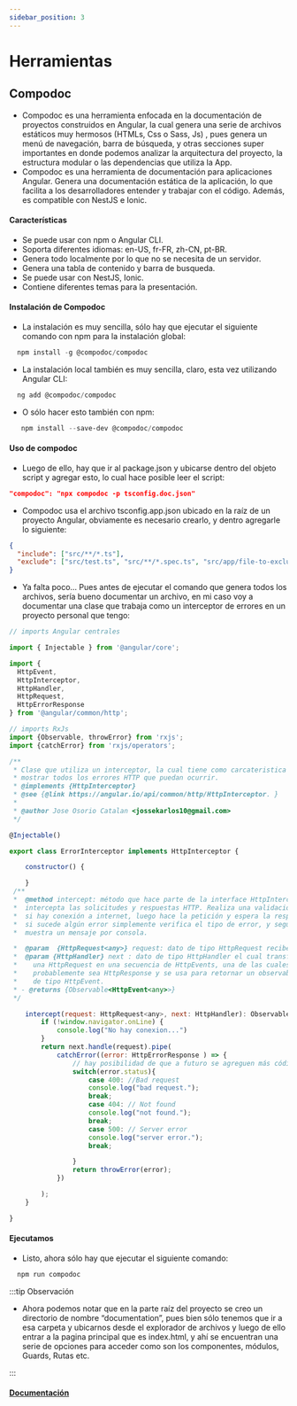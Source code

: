 ```yaml
---
sidebar_position: 3
---
```


# Herramientas

## Compodoc
- Compodoc es una herramienta enfocada en la documentación de proyectos construidos en Angular, la cual genera una serie de archivos estáticos muy hermosos (HTMLs, Css o Sass, Js) , pues genera un menú de navegación, barra de búsqueda, y otras secciones super importantes en donde podemos analizar la arquitectura del proyecto, la estructura modular o las dependencias que utiliza la App. 
- Compodoc es una herramienta de documentación para aplicaciones Angular. Genera una documentación estática de la aplicación, lo que facilita a los desarrolladores entender y trabajar con el código. Además, es compatible con NestJS e Ionic.
#### Características
- Se puede usar con npm o Angular CLI.
- Soporta diferentes idiomas: en-US, fr-FR, zh-CN, pt-BR.
- Genera todo localmente por lo que no se necesita de un servidor.
- Genera una tabla de contenido y barra de busqueda.
- Se puede usar con NestJS, Ionic.
- Contiene diferentes temas para la presentación.

#### Instalación de Compodoc
- La instalación es muy sencilla, sólo hay que ejecutar el siguiente comando con npm para la instalación global:

```powershell
  npm install -g @compodoc/compodoc
```

- La instalación local también es muy sencilla, claro, esta vez utilizando Angular CLI:

```powershell
  ng add @compodoc/compodoc
```

- O sólo hacer esto también con npm:

```powershell
   npm install --save-dev @compodoc/compodoc
```

#### Uso de compodoc

- Luego de ello, hay que ir al package.json y ubicarse dentro del objeto script y agregar esto, lo cual hace posible leer el script:

```json
"compodoc": "npx compodoc -p tsconfig.doc.json"
```

- Compodoc usa el archivo tsconfig.app.json ubicado en la raíz de un proyecto Angular, obviamente es necesario crearlo, y dentro agregarle lo siguiente:


```json
{
  "include": ["src/**/*.ts"],
  "exclude": ["src/test.ts", "src/**/*.spec.ts", "src/app/file-to-exclude.ts"]
}
```

- Ya falta poco… Pues antes de ejecutar el comando que genera todos los archivos, sería bueno documentar un archivo, en mi caso voy a documentar una clase que trabaja como un interceptor de errores en un proyecto personal que tengo:


```js
// imports Angular centrales

import { Injectable } from '@angular/core';

import {
  HttpEvent,
  HttpInterceptor,
  HttpHandler,
  HttpRequest,
  HttpErrorResponse
} from '@angular/common/http';

// imports RxJs
import {Observable, throwError} from 'rxjs';
import {catchError} from 'rxjs/operators';

/**
 * Clase que utiliza un interceptor, la cual tiene como carcateristica capturar y
 * mostrar todos los errores HTTP que puedan ocurrir.
 * @implements {HttpInterceptor}
 * @see {@link https://angular.io/api/common/http/HttpInterceptor. }
 *
 * @author Jose Osorio Catalan <jossekarlos10@gmail.com>
 */

@Injectable()

export class ErrorInterceptor implements HttpInterceptor {

    constructor() {

    }
 /**
 *  @method intercept: método que hace parte de la interface HttpInterceptor
 *  intercepta las solicitudes y respuestas HTTP. Realiza una validación previa,
 *  si hay conexión a internet, luego hace la petición y espera la respuesta,
 *  si sucede algún error simplemente verifica el tipo de error, y según el código
 *  muestra un mensaje por consola.

 *  @param  {HttpRequest<any>} request: dato de tipo HttpRequest recibe la peticion.
 *  @param {HttpHandler} next : dato de tipo HttpHandler el cual transforma
 *    una HttpRequest en una secuencia de HttpEvents, una de las cuales
 *    probablemente sea HttpResponse y se usa para retornar un observable
 *    de tipo HttpEvent.
 * - @returns {Observable<HttpEvent<any>>}
 */

    intercept(request: HttpRequest<any>, next: HttpHandler): Observable<HttpEvent<any>> {
        if (!window.navigator.onLine) {
            console.log("No hay conexion...")
        }
        return next.handle(request).pipe(
            catchError((error: HttpErrorResponse ) => {
                // hay posibilidad de que a futuro se agreguen más códigos.
                switch(error.status){
                    case 400: //Bad request
                    console.log("bad request.");
                    break;
                    case 404: // Not found
                    console.log("not found.");
                    break;
                    case 500: // Server error
                    console.log("server error.");
                    break;

                }
                return throwError(error);
            })

        );
    }

}

```

#### Ejecutamos
- Listo, ahora sólo hay que ejecutar el siguiente comando:


```powershell
  npm run compodoc
```


:::tip Observación
- Ahora podemos notar que en la parte raíz del proyecto se creo un directorio de nombre “documentation”, pues bien sólo tenemos que ir a esa carpeta y ubicarnos desde el explorador de archivos y luego de ello entrar a la pagina principal que es index.html, y ahí se encuentran una serie de opciones para acceder como son los componentes, módulos, Guards, Rutas etc. 


:::

#### [Documentación](https://compodoc.app/)